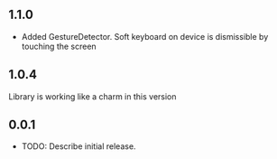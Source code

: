 ## 1.1.0

* Added GestureDetector. Soft keyboard on device is dismissible by
touching the screen

## 1.0.4

Library is working like a charm in this version

## 0.0.1

* TODO: Describe initial release.
